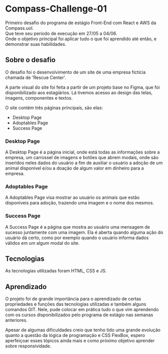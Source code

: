 # Compass-Challenge-01
Primeiro desafio do programa de estágio Front-End com React e AWS da Compass.uol.<br>
Que teve seu período de execução em 27/05 a 04/06.<br>
Onde o objetivo principal foi aplicar tudo o que foi aprendido até então, e demonstrar suas habilidades.

## Sobre o desafio
O desafio foi o desenvolvimento de um site de uma empresa fictícia chamada de 'Rescue Center'. 

A parte visual do site foi feita a partir de um projeto base no Figma, que foi disponibilizado aos estagiários. Lá tivemos acesso ao design das telas, imagens, componentes e textos.

O site contém três páginas principais, são elas:
- Desktop Page
- Adoptables Page
- Success Page


### Desktop Page
A Desktop Page é a página inicial, onde está todas as informações sobre a empresa, um carrossel de imagens e botões que abrem modais, onde são inseridos neles dados do usuário a fim de auxiliar o usuário a adoção de um animal disponível e/ou a doação de algum valor em dinheiro para a empresa.

### Adoptables Page
A Adoptables Page visa mostrar ao usuário os animais que estão disponíveis para adoção, trazendo uma imagem e o nome dos mesmos.

### Success Page
A Success Page é a página que mostra ao usuário uma mensagem de sucesso juntamente com uma imagem. Ela é aberta quando alguma ação do usuário dá certo, como por exemplo quando o usuário informa dados válidos em um algum modal do site.

## Tecnologias
As tecnologias utilizadas foram HTML, CSS e JS.

## Aprendizado
O projeto foi de grande importância para o aprendizado de certas propriedades e funções das tecnologias utilizadas e também alguns comandos GIT. Nele, pude colocar em prática tudo o que vim aprendendo com os cursos disponibilizados pelo programa de estágio nas semanas anteriores. 

Apesar de algumas dificuldades creio que tenho tido uma grande evolução quanto a questão da lógica de programação e CSS FlexBox, espero aperfeiçoar esses tópicos ainda mais e como próximo objetivo aprender sobre responsividade.
